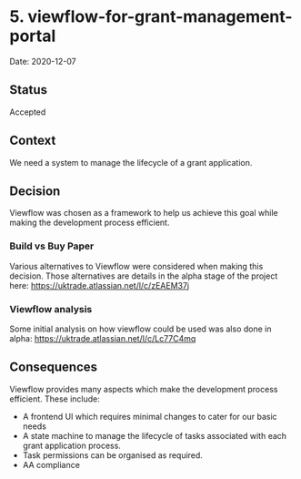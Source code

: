 # 5. viewflow-for-grant-management-portal

Date: 2020-12-07

## Status

Accepted

## Context

We need a system to manage the lifecycle of a grant application.

## Decision

Viewflow was chosen as a framework to help us achieve this goal while making the development process efficient. 

### Build vs Buy Paper
Various alternatives to Viewflow were considered when making this decision. Those alternatives are details in the 
alpha stage of the project here: https://uktrade.atlassian.net/l/c/zEAEM37j

### Viewflow analysis
Some initial analysis on how viewflow could be used was also done in alpha: https://uktrade.atlassian.net/l/c/Lc77C4mq

## Consequences

Viewflow provides many aspects which make the development process efficient. These include:

  - A frontend UI which requires minimal changes to cater for our basic needs
  - A state machine to manage the lifecycle of tasks associated with each grant application process.
  - Task permissions can be organised as required.
  - AA compliance
